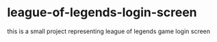 # league-of-legends-login-screen
  this is a small project representing league of legends game login screen
